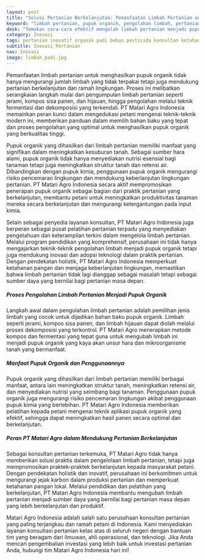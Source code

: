 ```yaml
---
layout: post
title: "Solusi Pertanian Berkelanjutan: Pemanfaatan Limbah Pertanian untuk Pupuk Organik"
keyword: "limbah pertanian, pupuk organik, pengolahan limbah, pertanian berkelanjutan, konsultan pertanian, pelatihan pertanian terpadu, PT Matari Agro Indonesia"
desk: "Temukan cara-cara efektif mengolah limbah pertanian menjadi pupuk organik yang bermanfaat. Artikel ini membahas proses pengolahan limbah, manfaat pupuk organik, serta peran PT Matari Agro Indonesia dalam mendukung pertanian berkelanjutan"
category: Inovasi
tags: pertanian inovatif organik padi bebas pestisida konsultan ketahanan pangan
subtitle: Inovasi Pertanian
nav: Inovasi
image: limbah_padi.jpg
---
```


Pemanfaatan limbah pertanian untuk menghasilkan pupuk organik tidak hanya mengurangi jumlah limbah yang tidak terpakai tetapi juga mendukung pertanian berkelanjutan dan ramah lingkungan. Proses ini melibatkan serangkaian langkah mulai dari pengumpulan limbah pertanian seperti jerami, kompos sisa panen, dan hijauan, hingga pengolahan melalui teknik fermentasi dan dekomposisi yang terkendali. PT Matari Agro Indonesia memainkan peran kunci dalam mengedukasi petani mengenai teknik-teknik modern ini, memberikan panduan dalam memilih bahan baku yang tepat dan proses pengolahan yang optimal untuk menghasilkan pupuk organik yang berkualitas tinggi.

Pupuk organik yang dihasilkan dari limbah pertanian memiliki manfaat yang signifikan dalam meningkatkan kesuburan tanah. Sebagai sumber hara alami, pupuk organik tidak hanya menyediakan nutrisi esensial bagi tanaman tetapi juga meningkatkan struktur tanah dan retensi air. Dibandingkan dengan pupuk kimia, penggunaan pupuk organik mengurangi risiko pencemaran lingkungan dan mendukung keberlanjutan lingkungan pertanian. PT Matari Agro Indonesia secara aktif mempromosikan penerapan pupuk organik sebagai bagian dari praktik pertanian yang berkelanjutan, membantu petani untuk meningkatkan produktivitas tanaman mereka secara berkelanjutan dan mengurangi ketergantungan pada input kimia.

Selain sebagai penyedia layanan konsultan, PT Matari Agro Indonesia juga berperan sebagai pusat pelatihan pertanian terpadu yang menyediakan pengetahuan dan keterampilan terkini dalam mengelola limbah pertanian. Melalui program pendidikan yang komprehensif, perusahaan ini tidak hanya mengajarkan teknik-teknik pengolahan limbah menjadi pupuk organik tetapi juga mendukung inovasi dan adopsi teknologi dalam praktik pertanian. Dengan pendekatan holistik, PT Matari Agro Indonesia memperkuat ketahanan pangan dan menjaga keberlanjutan lingkungan, memastikan bahwa limbah pertanian tidak lagi dianggap sebagai masalah tetapi sebagai sumber daya yang bernilai bagi pertanian masa depan.

##### Proses Pengolahan Limbah Pertanian Menjadi Pupuk Organik
Langkah awal dalam pengolahan limbah pertanian adalah pemilihan jenis limbah yang cocok untuk dijadikan bahan baku pupuk organik. Limbah seperti jerami, kompos sisa panen, dan limbah hijauan dapat diolah melalui proses dekomposisi yang terkontrol. PT Matari Agro menerapkan metode kompos dan fermentasi yang tepat guna untuk mengubah limbah ini menjadi pupuk organik yang kaya akan unsur hara dan mikroorganisme tanah yang bermanfaat.

##### Manfaat Pupuk Organik dan Penggunaannya
Pupuk organik yang dihasilkan dari limbah pertanian memiliki berbagai manfaat, antara lain meningkatkan struktur tanah, meningkatkan retensi air, dan menyediakan nutrisi yang seimbang bagi tanaman. Penggunaan pupuk organik juga mengurangi risiko pencemaran lingkungan akibat penggunaan pupuk kimia yang berlebihan. PT Matari Agro Indonesia memberikan pelatihan kepada petani mengenai teknik aplikasi pupuk organik yang efektif, sehingga dapat meningkatkan hasil panen secara optimal dan berkelanjutan.

##### Peran PT Matari Agro dalam Mendukung Pertanian Berkelanjutan
Sebagai konsultan pertanian terkemuka, PT Matari Agro tidak hanya memberikan solusi praktis dalam pengelolaan limbah pertanian, tetapi juga mempromosikan praktek-praktek berkelanjutan kepada masyarakat petani. Dengan pendekatan holistik dan inovatif, perusahaan ini berkomitmen untuk mengurangi jejak karbon dalam produksi pertanian dan memperkuat ketahanan pangan lokal. Melalui pendidikan dan pelatihan yang berkelanjutan, PT Matari Agro Indonesia membantu mengubah limbah pertanian menjadi sumber daya yang bernilai bagi pertanian masa depan yang lebih berkelanjutan dan produktif.

Matari Agro Indonesia adalah salah satu perusahaan konsultan pertanian yang paling terjangkau dan ramah petani di Indonesia. Kami menyediakan layanan konsultasi pertanian kelas atas di seluruh negeri dengan bantuan tim yang beragam dari ilmuwan, ahli operasional, dan teknologi. Jika Anda mencari pengembalian investasi yang lebih baik untuk investasi pertanian Anda, hubungi tim Matari Agro Indonesia hari ini!

